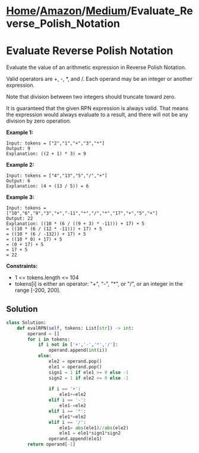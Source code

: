 # [Home](./../../..)/[Amazon](./../..)/[Medium](./..)/Evaluate_Reverse_Polish_Notation
<h1>Evaluate Reverse Polish Notation</h1>

<p>
Evaluate the value of an arithmetic expression in Reverse Polish Notation.

Valid operators are +, -, *, and /. Each operand may be an integer or another expression.

Note that division between two integers should truncate toward zero.

It is guaranteed that the given RPN expression is always valid. That means the expression would always evaluate to a result, and there will not be any division by zero operation.

</p>

<b>Example 1:</b>

    Input: tokens = ["2","1","+","3","*"]
    Output: 9
    Explanation: ((2 + 1) * 3) = 9
    
<b>Example 2:</b>

    Input: tokens = ["4","13","5","/","+"]
    Output: 6
    Explanation: (4 + (13 / 5)) = 6
    
<b>Example 3:</b>

    Input: tokens = ["10","6","9","3","+","-11","*","/","*","17","+","5","+"]
    Output: 22
    Explanation: ((10 * (6 / ((9 + 3) * -11))) + 17) + 5
    = ((10 * (6 / (12 * -11))) + 17) + 5
    = ((10 * (6 / -132)) + 17) + 5
    = ((10 * 0) + 17) + 5
    = (0 + 17) + 5
    = 17 + 5
    = 22

<b>Constraints:</b>

- 1 <= tokens.length <= 104
- tokens[i] is either an operator: "+", "-", "*", or "/", or an integer in the range [-200, 200].

<h2>Solution</h2>

```python
class Solution:
    def evalRPN(self, tokens: List[str]) -> int:
        operand = []
        for i in tokens:
            if i not in ['+','-','*','/']:
                operand.append(int(i))
            else:
                ele2 = operand.pop()
                ele1 = operand.pop()
                sign1 = 1 if ele1 >= 0 else -1
                sign2 = 1 if ele2 >= 0 else -1
                
                if i == '+':
                    ele1+=ele2
                elif i == '-':
                    ele1-=ele2
                elif i == '*':
                    ele1*=ele2
                elif i == '/':
                    ele1= abs(ele1)//abs(ele2)
                    ele1 = ele1*sign1*sign2
                operand.append(ele1)
        return operand[-1]
```
